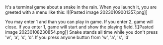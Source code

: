 It's a terminal game about a snake in the rain. When you launch it, you are greeted with a menu like this:
![[Pasted image 20230109001357.png]]

You may enter 1 and than you can play in game. If you enter 2, game will close.  If you enter 1, game will start and show the playing field.
![[Pasted image 20230108230854.png]]
Snake stands all time while you don't press 'w', 'a', 's', 'd'. If you press anyone button from 'w', 'a', 's', 'd' 
